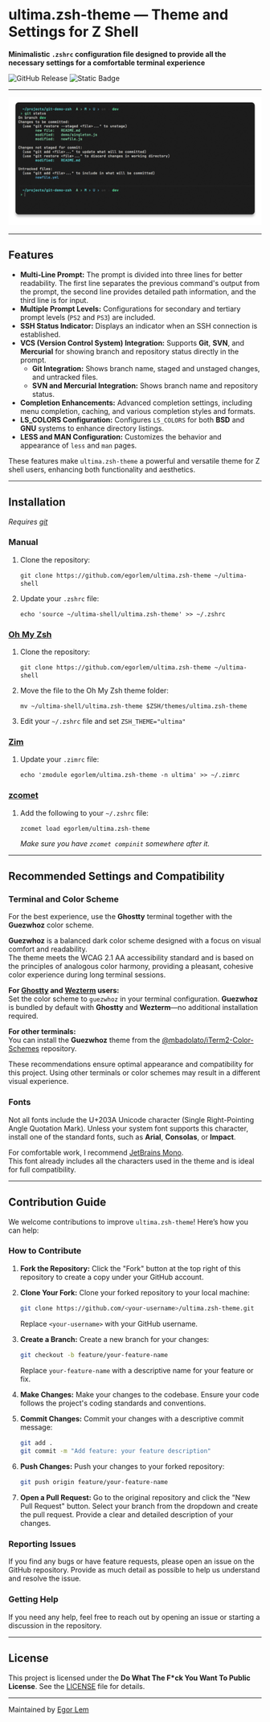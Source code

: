 # ultima.zsh-theme — Theme and Settings for Z Shell

**Minimalistic `.zshrc` configuration file designed to provide all the necessary settings for a comfortable terminal experience**

![GitHub Release](https://img.shields.io/github/v/release/egorlem/ultima.zsh-theme?style=for-the-badge&color=7CD996&labelColor=212121)
![Static Badge](https://img.shields.io/badge/License-WTFPL-blue?style=for-the-badge&labelColor=212121&color=59D9D0&link=https%3A%2F%2Fgithub.com%2Fegorlem%2Fultima.zsh-theme%2Fblob%2Ff8a01d549ee38e720a597f9632ccf7960c7b9c8e%2FLICENSE)

---

![item zsh prompt](https://github.com/egorlem/021011/blob/main/demos/zsh-theme-demo-min.png?raw=true) 

---

## Features

- **Multi-Line Prompt:** The prompt is divided into three lines for better readability. The first line separates the previous command's output from the prompt, the second line provides detailed path information, and the third line is for input.
- **Multiple Prompt Levels:** Configurations for secondary and tertiary prompt levels (`PS2` and `PS3`) are included.
- **SSH Status Indicator:** Displays an indicator when an SSH connection is established.
- **VCS (Version Control System) Integration:** Supports **Git**, **SVN**, and **Mercurial** for showing branch and repository status directly in the prompt.
    - **Git Integration:** Shows branch name, staged and unstaged changes, and untracked files.
    - **SVN and Mercurial Integration:** Shows branch name and repository status.
- **Completion Enhancements:** Advanced completion settings, including menu completion, caching, and various completion styles and formats.
- **LS_COLORS Configuration:** Configures `LS_COLORS` for both **BSD** and **GNU** systems to enhance directory listings.
- **LESS and MAN Configuration:** Customizes the behavior and appearance of `less` and `man` pages.

These features make `ultima.zsh-theme` a powerful and versatile theme for Z shell users, enhancing both functionality and aesthetics.

---

## Installation

_Requires [git](https://git-scm.com/)_

### Manual

1. Clone the repository:

    ```shell
    git clone https://github.com/egorlem/ultima.zsh-theme ~/ultima-shell
    ```
2. Update your `.zshrc` file:

    ```shell
    echo 'source ~/ultima-shell/ultima.zsh-theme' >> ~/.zshrc
    ```

### [Oh My Zsh](https://github.com/ohmyzsh/ohmyzsh)

1. Clone the repository:

    ```shell
    git clone https://github.com/egorlem/ultima.zsh-theme ~/ultima-shell
    ```

2. Move the file to the Oh My Zsh theme folder:

    ```shell
    mv ~/ultima-shell/ultima.zsh-theme $ZSH/themes/ultima.zsh-theme
    ```

3. Edit your `~/.zshrc` file and set `ZSH_THEME="ultima"`

### [Zim](https://github.com/zimfw/zimfw)

1. Update your `.zimrc` file:

    ```shell
    echo 'zmodule egorlem/ultima.zsh-theme -n ultima' >> ~/.zimrc
    ```

### [zcomet](https://github.com/agkozak/zcomet)

1. Add the following to your `~/.zshrc` file:

    ```shell
    zcomet load egorlem/ultima.zsh-theme
    ```

    _Make sure you have `zcomet compinit` somewhere after it._

---

## Recommended Settings and Compatibility

### Terminal and Color Scheme

For the best experience, use the **Ghostty** terminal together with the **Guezwhoz** color scheme.

**Guezwhoz** is a balanced dark color scheme designed with a focus on visual comfort and readability.  
The theme meets the WCAG 2.1 AA accessibility standard and is based on the principles of analogous color harmony, providing a pleasant, cohesive color experience during long terminal sessions.

**For [Ghostty](https://github.com/ghostty-org/ghostty) and [Wezterm](https://github.com/wezterm/wezterm) users:**  
Set the color scheme to `guezwhoz` in your terminal configuration. **Guezwhoz** is bundled by default with **Ghostty** and **Wezterm**—no additional installation required.

**For other terminals:**  
You can install the **Guezwhoz** theme from the [@mbadolato/iTerm2-Color-Schemes](https://github.com/mbadolato/iTerm2-Color-Schemes) repository.

These recommendations ensure optimal appearance and compatibility for this project. Using other terminals or color schemes may result in a different visual experience.

### Fonts

Not all fonts include the U+203A Unicode character (Single Right-Pointing Angle Quotation Mark). Unless your system font supports this character, install one of the standard fonts, such as **Arial**, **Consolas**, or **Impact**.

For comfortable work, I recommend [JetBrains Mono](https://www.jetbrains.com/lp/mono/).  
This font already includes all the characters used in the theme and is ideal for full compatibility.

---

## Contribution Guide

We welcome contributions to improve `ultima.zsh-theme`! Here’s how you can help:

### How to Contribute

1. **Fork the Repository:** Click the "Fork" button at the top right of this repository to create a copy under your GitHub account.
2. **Clone Your Fork:** Clone your forked repository to your local machine:

    ```bash
    git clone https://github.com/<your-username>/ultima.zsh-theme.git
    ```
    Replace `<your-username>` with your GitHub username.

3. **Create a Branch:** Create a new branch for your changes:

    ```bash
    git checkout -b feature/your-feature-name
    ```
    Replace `your-feature-name` with a descriptive name for your feature or fix.

4. **Make Changes:** Make your changes to the codebase. Ensure your code follows the project's coding standards and conventions.
5. **Commit Changes:** Commit your changes with a descriptive commit message:

    ```bash
    git add .
    git commit -m "Add feature: your feature description"
    ```

6. **Push Changes:** Push your changes to your forked repository:

    ```bash
    git push origin feature/your-feature-name
    ```

7. **Open a Pull Request:** Go to the original repository and click the "New Pull Request" button. Select your branch from the dropdown and create the pull request. Provide a clear and detailed description of your changes.

### Reporting Issues

If you find any bugs or have feature requests, please open an issue on the GitHub repository. Provide as much detail as possible to help us understand and resolve the issue.

### Getting Help

If you need any help, feel free to reach out by opening an issue or starting a discussion in the repository.

---

## License

This project is licensed under the __Do What The F*ck You Want To Public License__. See the [LICENSE](https://github.com/egorlem/ultima.zsh-theme/blob/f8a01d549ee38e720a597f9632ccf7960c7b9c8e/LICENSE) file for details.

---

Maintained by [Egor Lem](https://egorlem.com/)
